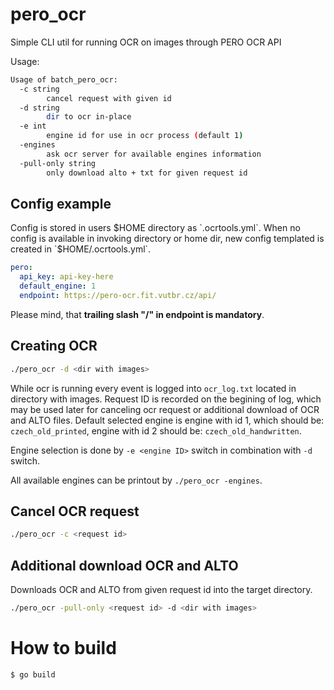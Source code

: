 # pero_ocr
Simple CLI util for running OCR on images through PERO OCR API

Usage:

```bash
Usage of batch_pero_ocr:
  -c string
        cancel request with given id
  -d string
        dir to ocr in-place
  -e int
        engine id for use in ocr process (default 1)
  -engines
        ask ocr server for available engines information
  -pull-only string
        only download alto + txt for given request id
```

## Config example

Config is stored in users $HOME directory as `.ocrtools.yml`.
When no config is available in invoking directory or home dir, new config templated is created in `$HOME/.ocrtools.yml`.

```yaml
pero:
  api_key: api-key-here
  default_engine: 1
  endpoint: https://pero-ocr.fit.vutbr.cz/api/
```

Please mind, that **trailing slash "/" in endpoint is mandatory**.

## Creating OCR

```bash
./pero_ocr -d <dir with images>
```

While ocr is running every event is logged into `ocr_log.txt` located in directory with images.
Request ID is recorded on the begining of log, which may be used later for canceling ocr request or additional download of OCR and ALTO files.
Default selected engine is engine with id 1, which should be: `czech_old_printed`, engine with id 2 should be: `czech_old_handwritten`.

Engine selection is done by `-e <engine ID>` switch in combination with `-d` switch.

All available engines can be printout by `./pero_ocr -engines`.

## Cancel OCR request

```bash
./pero_ocr -c <request id>
```

## Additional download OCR and ALTO

Downloads OCR and ALTO from given request id into the target directory.

```bash
./pero_ocr -pull-only <request id> -d <dir with images>
```

# How to build
```bash
$ go build
```